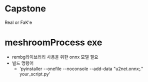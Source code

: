 # Capstone
Real or FaK'e

# meshroomProcess exe
- rembg라이브러리 사용을 위한 onnx 모델 필요
- 빌드 명령어
    - 'pyinstaller --onefile --noconsole --add-data "u2net.onnx;." your_script.py'